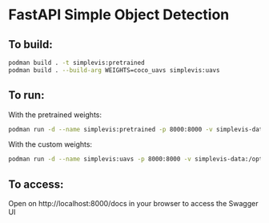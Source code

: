 FastAPI Simple Object Detection
===============================

To build:
---------

```sh
podman build . -t simplevis:pretrained
podman build . --build-arg WEIGHTS=coco_uavs simplevis:uavs
```

To run:
-------

With the pretrained weights:

```sh
podman run -d --name simplevis:pretrained -p 8000:8000 -v simplevis-data:/opt/app-root/src/simplevis-data simplevis
```

With the custom weights:
```sh
podman run -d --name simplevis:uavs -p 8000:8000 -v simplevis-data:/opt/app-root/src/simplevis-data simplevis
```


To access:
----------

Open on http://localhost:8000/docs in your browser to access the Swagger UI
